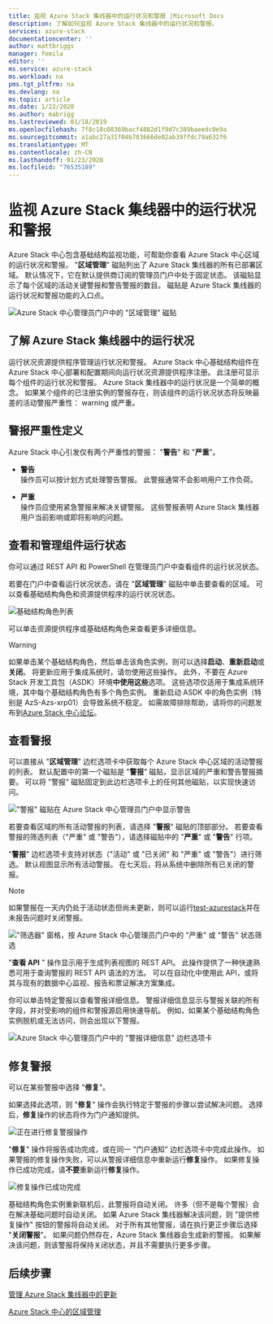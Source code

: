 ```yaml
---
title: 监视 Azure Stack 集线器中的运行状况和警报 |Microsoft Docs
description: 了解如何监视 Azure Stack 集线器中的运行状况和警报。
services: azure-stack
documentationcenter: ''
author: mattbriggs
manager: femila
editor: ''
ms.service: azure-stack
ms.workload: na
pms.tgt_pltfrm: na
ms.devlang: na
ms.topic: article
ms.date: 1/22/2020
ms.author: mabrigg
ms.lastreviewed: 01/18/2019
ms.openlocfilehash: 7f8c18c08369bacf4882d1f9d7c389baeedc0e9a
ms.sourcegitcommit: a1abc27a31f04b703666de02ab39ffdc79a632f6
ms.translationtype: MT
ms.contentlocale: zh-CN
ms.lasthandoff: 01/23/2020
ms.locfileid: "76535189"
---
```

# <a name="monitor-health-and-alerts-in-azure-stack-hub"></a>监视 Azure Stack 集线器中的运行状况和警报

Azure Stack 中心包含基础结构监视功能，可帮助你查看 Azure Stack 中心区域的运行状况和警报。 "**区域管理**" 磁贴列出了 Azure Stack 集线器的所有已部署区域。 默认情况下，它在默认提供商订阅的管理员门户中处于固定状态。 该磁贴显示了每个区域的活动关键警报和警告警报的数目。 磁贴是 Azure Stack 集线器的运行状况和警报功能的入口点。

![Azure Stack 中心管理员门户中的 "区域管理" 磁贴](media/azure-stack-monitor-health/image1.png)

## <a name="understand-health-in-azure-stack-hub"></a>了解 Azure Stack 集线器中的运行状况

运行状况资源提供程序管理运行状况和警报。 Azure Stack 中心基础结构组件在 Azure Stack 中心部署和配置期间向运行状况资源提供程序注册。 此注册可显示每个组件的运行状况和警报。 Azure Stack 集线器中的运行状况是一个简单的概念。 如果某个组件的已注册实例的警报存在，则该组件的运行状况状态将反映最差的活动警报严重性： warning 或严重。

## <a name="alert-severity-definition"></a>警报严重性定义

Azure Stack 中心引发仅有两个严重性的警报： "**警告**" 和 "**严重**"。

- **警告**  
  操作员可以按计划方式处理警告警报。 此警报通常不会影响用户工作负荷。

- **严重**  
  操作员应使用紧急警报来解决关键警报。 这些警报表明 Azure Stack 集线器用户当前影响或即将影响的问题。


## <a name="view-and-manage-component-health-state"></a>查看和管理组件运行状态

你可以通过 REST API 和 PowerShell 在管理员门户中查看组件的运行状况状态。

若要在门户中查看运行状况状态，请在 "**区域管理**" 磁贴中单击要查看的区域。 可以查看基础结构角色和资源提供程序的运行状况状态。

![基础结构角色列表](media/azure-stack-monitor-health/image2.png)

可以单击资源提供程序或基础结构角色来查看更多详细信息。

> [!WARNING]  
> 如果单击某个基础结构角色，然后单击该角色实例，则可以选择**启动**、**重新启动**或**关闭**。 将更新应用于集成系统时，请勿使用这些操作。 此外，不要在 Azure Stack 开发工具包（ASDK）环境**中使用这些**选项。 这些选项仅适用于集成系统环境，其中每个基础结构角色有多个角色实例。 重新启动 ASDK 中的角色实例（特别是 AzS-Azs-xrp01）会导致系统不稳定。 如需故障排除帮助，请将你的问题发布到[Azure Stack 中心论坛](https://aka.ms/azurestackforum)。
>

## <a name="view-alerts"></a>查看警报

可以直接从 "**区域管理**" 边栏选项卡中获取每个 Azure Stack 中心区域的活动警报的列表。 默认配置中的第一个磁贴是 "**警报**" 磁贴，显示区域的严重和警告警报摘要。 可以将 "警报" 磁贴固定到此边栏选项卡上的任何其他磁贴，以实现快速访问。

!["警报" 磁贴在 Azure Stack 中心管理员门户中显示警告](media/azure-stack-monitor-health/image3.png)

 若要查看区域的所有活动警报的列表，请选择 "**警报**" 磁贴的顶部部分。 若要查看警报的筛选列表（"严重" 或 "警告"），请选择磁贴中的 "**严重**" 或 "**警告**" 行项。

"**警报**" 边栏选项卡支持对状态（"活动" 或 "已关闭" 和 "严重" 或 "警告"）进行筛选。 默认视图显示所有活动警报。 在七天后，将从系统中删除所有已关闭的警报。

>[!Note]
>如果警报在一天内仍处于活动状态但尚未更新，则可以运行[test-azurestack](azure-stack-diagnostic-test.md)并在未报告问题时关闭警报。

!["筛选器" 窗格，按 Azure Stack 中心管理员门户中的 "严重" 或 "警告" 状态筛选](media/azure-stack-monitor-health/alert-view.png)

"**查看 API** " 操作显示用于生成列表视图的 REST API。 此操作提供了一种快速熟悉可用于查询警报的 REST API 语法的方法。 可以在自动化中使用此 API，或将其与现有的数据中心监视、报告和票证解决方案集成。

你可以单击特定警报以查看警报详细信息。 警报详细信息显示与警报关联的所有字段，并对受影响的组件和警报源启用快速导航。 例如，如果某个基础结构角色实例脱机或无法访问，则会出现以下警报。  

![Azure Stack 中心管理员门户中的 "警报详细信息" 边栏选项卡](media/azure-stack-monitor-health/alert-detail.png)

## <a name="repair-alerts"></a>修复警报

可以在某些警报中选择 "**修复**"。

如果选择此选项，则 "**修复**" 操作会执行特定于警报的步骤以尝试解决问题。 选择后，**修复**操作的状态将作为门户通知提供。

![正在进行修复警报操作](media/azure-stack-monitor-health/repair-in-progress.png)

"**修复**" 操作将报告成功完成，或在同一 "门户通知" 边栏选项卡中完成此操作。  如果警报的修复操作失败，可以从警报详细信息中重新运行**修复**操作。 如果修复操作已成功完成，请**不要**重新运行**修复**操作。

![修复操作已成功完成](media/azure-stack-monitor-health/repair-completed.png)

基础结构角色实例重新联机后，此警报将自动关闭。 许多（但不是每个警报）会在解决基础问题时自动关闭。 如果 Azure Stack 集线器解决该问题，则 "提供修复操作" 按钮的警报将自动关闭。 对于所有其他警报，请在执行更正步骤后选择 "**关闭警报**"。 如果问题仍然存在，Azure Stack 集线器会生成新的警报。 如果解决该问题，则该警报将保持关闭状态，并且不需要执行更多步骤。

## <a name="next-steps"></a>后续步骤

[管理 Azure Stack 集线器中的更新](azure-stack-updates.md)

[Azure Stack 中心的区域管理](azure-stack-region-management.md)
